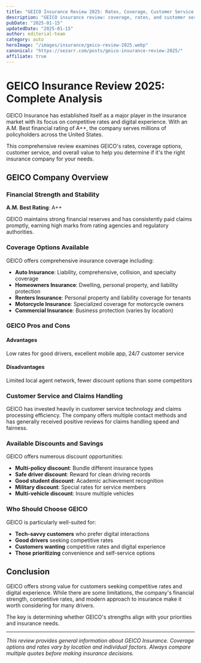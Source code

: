 ```yaml
---
title: "GEICO Insurance Review 2025: Rates, Coverage, Customer Service & Discounts"
description: "GEICO insurance review: coverage, rates, and customer service. Compare auto, home, and life insurance pros and cons."
pubDate: "2025-01-15"
updatedDate: "2025-01-15"
author: editorial-team
category: auto
heroImage: "/images/insurance/geico-review-2025.webp"
canonical: "https://sezarr.com/posts/geico-insurance-review-2025/"
affiliate: true
---
```


# GEICO Insurance Review 2025: Complete Analysis

GEICO Insurance has established itself as a major player in the insurance market with its focus on competitive rates and digital experience. With an A.M. Best financial rating of A++, the company serves millions of policyholders across the United States.

This comprehensive review examines GEICO's rates, coverage options, customer service, and overall value to help you determine if it's the right insurance company for your needs.

## GEICO Company Overview

### Financial Strength and Stability
**A.M. Best Rating**: A++

GEICO maintains strong financial reserves and has consistently paid claims promptly, earning high marks from rating agencies and regulatory authorities.

### Coverage Options Available

GEICO offers comprehensive insurance coverage including:

- **Auto Insurance**: Liability, comprehensive, collision, and specialty coverage
- **Homeowners Insurance**: Dwelling, personal property, and liability protection
- **Renters Insurance**: Personal property and liability coverage for tenants
- **Motorcycle Insurance**: Specialized coverage for motorcycle owners
- **Commercial Insurance**: Business protection (varies by location)

### GEICO Pros and Cons

#### Advantages
Low rates for good drivers, excellent mobile app, 24/7 customer service

#### Disadvantages  
Limited local agent network, fewer discount options than some competitors

### Customer Service and Claims Handling

GEICO has invested heavily in customer service technology and claims processing efficiency. The company offers multiple contact methods and has generally received positive reviews for claims handling speed and fairness.

### Available Discounts and Savings

GEICO offers numerous discount opportunities:

- **Multi-policy discount**: Bundle different insurance types
- **Safe driver discount**: Reward for clean driving records
- **Good student discount**: Academic achievement recognition
- **Military discount**: Special rates for service members
- **Multi-vehicle discount**: Insure multiple vehicles

### Who Should Choose GEICO

GEICO is particularly well-suited for:

- **Tech-savvy customers** who prefer digital interactions
- **Good drivers** seeking competitive rates
- **Customers wanting** competitive rates and digital experience
- **Those prioritizing** convenience and self-service options

## Conclusion

GEICO offers strong value for customers seeking competitive rates and digital experience. While there are some limitations, the company's financial strength, competitive rates, and modern approach to insurance make it worth considering for many drivers.

The key is determining whether GEICO's strengths align with your priorities and insurance needs.

---

*This review provides general information about GEICO Insurance. Coverage options and rates vary by location and individual factors. Always compare multiple quotes before making insurance decisions.*
